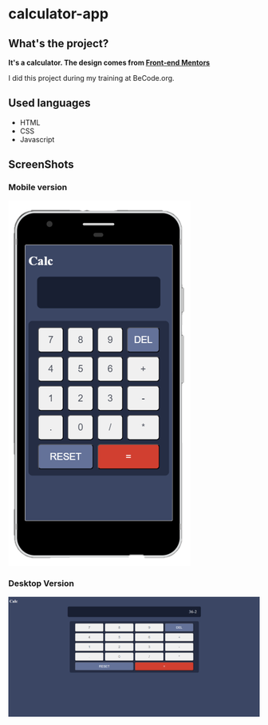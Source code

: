 # calculator-app

## What's the project?
**It's a calculator. The design comes from [Front-end Mentors](https://www.frontendmentor.io/challenges/calculator-app-9lteq5N29)**

I did this project during my training at BeCode.org.

## Used languages
- HTML
- CSS
- Javascript

## ScreenShots
### Mobile version
![screenshot1](assets/storage/screenshot1.png)

### Desktop Version
![screenshot2](assets/storage/screenshot2.png)
